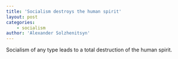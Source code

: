 ```yaml
---
title: 'Socialism destroys the human spirit'
layout: post
categories:
    - socialism
author: 'Alexander Solzhenitsyn'
---
```


Socialism of any type leads to a total destruction of the human spirit.